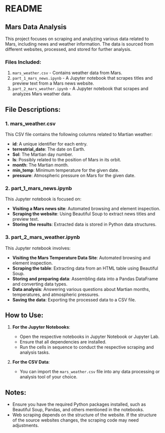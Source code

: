 # README

## Mars Data Analysis

This project focuses on scraping and analyzing various data related to Mars, including news and weather information. The data is sourced from different websites, processed, and stored for further analysis.

### Files Included:

1. `mars_weather.csv` - Contains weather data from Mars.
2. `part_1_mars_news.ipynb` - A Jupyter notebook that scrapes titles and preview text from a Mars news website.
3. `part_2_mars_weather.ipynb` - A Jupyter notebook that scrapes and analyzes Mars weather data.

## File Descriptions:

### 1. mars_weather.csv

This CSV file contains the following columns related to Martian weather:

- **id**: A unique identifier for each entry.
- **terrestrial_date**: The date on Earth.
- **Sol**: The Martian day number.
- **ls**: Possibly related to the position of Mars in its orbit.
- **month**: The Martian month.
- **min_temp**: Minimum temperature for the given date.
- **pressure**: Atmospheric pressure on Mars for the given date.

### 2. part_1_mars_news.ipynb

This Jupyter notebook is focused on:

- **Visiting a Mars news site**: Automated browsing and element inspection.
- **Scraping the website**: Using Beautiful Soup to extract news titles and preview text.
- **Storing the results**: Extracted data is stored in Python data structures.

### 3. part_2_mars_weather.ipynb

This Jupyter notebook involves:

- **Visiting the Mars Temperature Data Site**: Automated browsing and element inspection.
- **Scraping the table**: Extracting data from an HTML table using Beautiful Soup.
- **Storing and preparing data**: Assembling data into a Pandas DataFrame and converting data types.
- **Data analysis**: Answering various questions about Martian months, temperatures, and atmospheric pressures.
- **Saving the data**: Exporting the processed data to a CSV file.

## How to Use:

1. **For the Jupyter Notebooks**:
   - Open the respective notebooks in Jupyter Notebook or Jupyter Lab.
   - Ensure that all dependencies are installed.
   - Run the cells in sequence to conduct the respective scraping and analysis tasks.

2. **For the CSV Data**:
   - You can import the `mars_weather.csv` file into any data processing or analysis tool of your choice.

## Notes:

- Ensure you have the required Python packages installed, such as Beautiful Soup, Pandas, and others mentioned in the notebooks.
- Web scraping depends on the structure of the website. If the structure of the source websites changes, the scraping code may need adjustments.
